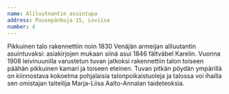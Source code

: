 ```yaml
---
name: Aliluutnantin asuintupa
address: Puusepänkuja 15, Loviisa
number: 4
---
```

Pikkuinen talo rakennettiin noin 1830 Venäjän armeijan aliluutantin  asuintuvaksi: asiakirjojen mukaan siinä asui 1846  fältväbel Karelin. Vuonna 1908 leivinuunilla varustetun tuvan jatkoksi rakennettiin talon toiseen päähän pikkuinen kamari ja toiseen eteinen. Tuvan pitkän pöydän ympärillä on kiinnostava kokoelma pohjalaisia talonpoikaistuoleja ja talossa voi ihailla sen omistajan taiteilija Marja-Liisa Aalto-Annalan taideteoksia. 